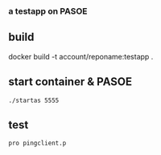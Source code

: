 ### a testapp on PASOE ###

## build ##
docker build -t account/reponame:testapp .

## start container & PASOE ##
`./startas 5555`

## test ##
`pro pingclient.p`

